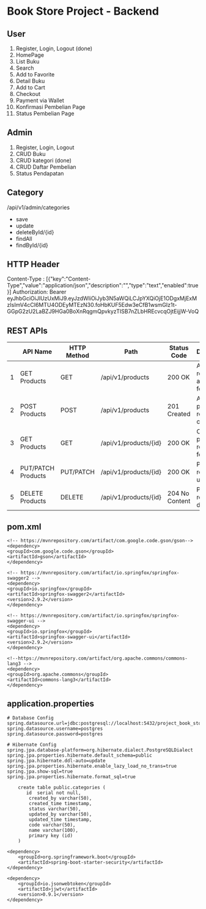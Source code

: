 # Book Store Project - Backend

## User

1. Register, Login, Logout (done)
2. HomePage
3. List Buku
4. Search
5. Add to Favorite
6. Detail Buku
7. Add to Cart
8. Checkout
9. Payment via Wallet
10. Konfirmasi Pembelian Page
11. Status Pembelian Page

## Admin

1. Register, Login, Logout
2. CRUD Buku
3. CRUD kategori (done)
4. CRUD Daftar Pembelian
5. Status Pendapatan

## Category
/api/v1/admin/categories
- save
- update
- deleteById/{id}
- findAll
- findById/{id}

## HTTP Header
Content-Type : [{"key":"Content-Type","value":"application/json","description":"","type":"text","enabled":true}]
Authorization: Bearer eyJhbGciOiJIUzUxMiJ9.eyJzdWIiOiJyb3N5aWQiLCJpYXQiOjE1ODgxMjExMzIsImV4cCI6MTU4ODEyMTEzN30.foHbKUF5Edw3eCfB1wsmGIz1t-GGpG2zU2LaBZJ9HGa0BoXnRqgmQpvkyzTISB7nZLbHREcvcqOjtEijjW-VoQ

## REST APIs
|      | API Name           | HTTP Method | Path                  | Status Code    | Desciption                        |
| ---- | ------------------ | ----------- | --------------------- | -------------- | --------------------------------- |
| 1    | GET Products       | GET         | /api/v1/products      | 200 OK         | All product resources are fetched |
| 2    | POST Products      | POST        | /api/v1/products      | 201 Created    | A new product resource is created |
| 3    | GET Products       | GET         | /api/v1/products/{id} | 200 OK         | One product resource is fetched   |
| 4    | PUT/PATCH Products | PUT/PATCH   | /api/v1/products/{id} | 200 OK         | Product resource is updated       |
| 5    | DELETE Products    | DELETE      | /api/v1/products/{id} | 204 No Content | Product resource is deleted       |

## pom.xml
```
<!-- https://mvnrepository.com/artifact/com.google.code.gson/gson-->
<dependency>
<groupId>com.google.code.gson</groupId>
<artifactId>gson</artifactId>
</dependency>

<!-- https://mvnrepository.com/artifact/io.springfox/springfox-swagger2 -->
<dependency>
<groupId>io.springfox</groupId>
<artifactId>springfox-swagger2</artifactId>
<version>2.9.2</version>
</dependency>

<!-- https://mvnrepository.com/artifact/io.springfox/springfox-swagger-ui -->
<dependency>
<groupId>io.springfox</groupId>
<artifactId>springfox-swagger-ui</artifactId>
<version>2.9.2</version>
</dependency>

<!--https://mvnrepository.com/artifact/org.apache.commons/commons-lang3 -->
<dependency>
<groupId>org.apache.commons</groupId>
<artifactId>commons-lang3</artifactId>
</dependency>
```

## application.properties
```
# Database Config
spring.datasource.url=jdbc:postgresql://localhost:5432/project_book_store 
spring.datasource.username=postgres
spring.datasource.password=postgres

# Hibernate Config
spring.jpa.database-platform=org.hibernate.dialect.PostgreSQLDialect
spring.jpa.properties.hibernate.default_schema=public
spring.jpa.hibernate.ddl-auto=update
spring.jpa.properties.hibernate.enable_lazy_load_no_trans=true
spring.jpa.show-sql=true
spring.jpa.properties.hibernate.format_sql=true
```

```dbn-sql
    create table public.categories (
       id  serial not null,
        created_by varchar(50),
        created_time timestamp,
        status varchar(50),
        updated_by varchar(50),
        updated_time timestamp,
        code varchar(50),
        name varchar(100),
        primary key (id)
    )
```

```
<dependency>
    <groupId>org.springframework.boot</groupId>
    <artifactId>spring-boot-starter-security</artifactId>
</dependency>

<dependency>
    <groupId>io.jsonwebtoken</groupId>
    <artifactId>jjwt</artifactId>
    <version>0.9.1</version>
</dependency>
```